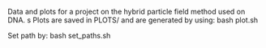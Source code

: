 Data and plots for a project on the hybrid particle field method used on DNA.
s
Plots are saved in PLOTS/ and are generated by using:
bash plot.sh

Set path by:
bash set_paths.sh
